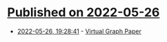 # [Published on 2022-05-26](index.md)

* [2022-05-26, 19:28:41](https://news.ycombinator.com/item?id=31522414) - [Virtual Graph Paper](https://virtual-graph-paper.com/)
